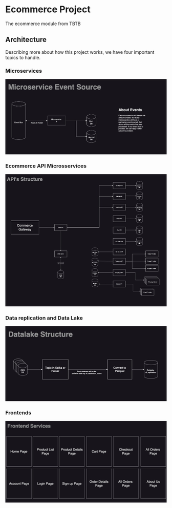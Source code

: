 # Ecommerce Project
The ecommerce module from TBTB

## Architecture

Describing more about how this project works, we have four important topics to handle.


### Microservices

![Architecture of each microsservice](./docs/microservice.jpeg "Microservices Diagram")


### Ecommerce API Microsservices


![Architecture of ecommerce microsservices](./docs/api-structure.jpeg "Ecommerce Microservices Diagram")


### Data replication and Data Lake

![Architecture of data replication](./docs/datalake.jpeg "Data Replication Diagram")


### Frontends

![Architecture of frontend](./docs/frontend.jpeg "Frontend Diagram")
